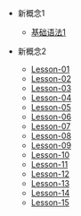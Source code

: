 * 新概念1  
 
    * [基础语法1](/新概念英语/新概念1/Lesson01.md)


* 新概念2  

    * [Lesson-01](/新概念英语/新概念2/Lesson01.md)
    * [Lesson-02](/新概念英语/新概念2/Lesson02.md)
    * [Lesson-03](/新概念英语/新概念2/Lesson03.md)
    * [Lesson-04](/新概念英语/新概念2/Lesson04.md)
    * [Lesson-05](/新概念英语/新概念2/Lesson05.md)
    * [Lesson-06](/新概念英语/新概念2/Lesson06.md)
    * [Lesson-07](/新概念英语/新概念2/Lesson07.md)
    * [Lesson-08](/新概念英语/新概念2/Lesson08.md)
    * [Lesson-09](/新概念英语/新概念2/Lesson09.md)
    * [Lesson-10](/新概念英语/新概念2/Lesson10.md)
    * [Lesson-11](/新概念英语/新概念2/Lesson11.md)
    * [Lesson-12](/新概念英语/新概念2/Lesson12.md)
    * [Lesson-13](/新概念英语/新概念2/Lesson13.md)
    * [Lesson-14](/新概念英语/新概念2/Lesson14.md)
    * [Lesson-15](/新概念英语/新概念2/Lesson15.md)

